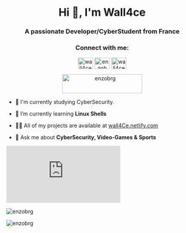 <!---
enzobrg/enzobrg is a ✨ special ✨ repository because its `README.md` (this file) appears on your GitHub profile.
You can click the Preview link to take a look at your changes.
--->
<h1 align="center">Hi 👋, I'm Wall4ce</h1>
<h3 align="center">A passionate Developer/CyberStudent from France</h3>
<h3 align="center">Connect with me:</h3>
<p align="center">
<a href="https://twitter.com/wall4ce" target="blank"><img align="center" src="https://raw.githubusercontent.com/rahuldkjain/github-profile-readme-generator/master/src/images/icons/Social/twitter.svg" alt="wall4ce" height="30" width="40" /></a>
<a href="https://linkedin.com/in/enzob" target="blank"><img align="center" src="https://raw.githubusercontent.com/rahuldkjain/github-profile-readme-generator/master/src/images/icons/Social/linked-in-alt.svg" alt="enzob" height="30" width="40" /></a>
<a href="https://www.leetcode.com/wall4ce" target="blank"><img align="center" src="https://raw.githubusercontent.com/rahuldkjain/github-profile-readme-generator/master/src/images/icons/Social/leet-code.svg" alt="wall4ce" height="30" width="40" /></a>
</p>

<p align="center"><a href="https://www.buymeacoffee.com/enzobrg"> <img align="center" src="https://cdn.buymeacoffee.com/buttons/v2/default-yellow.png" height="50" width="210" alt="enzobrg" /></a></p>

- 💼 I'm currently studying CyberSecurity.
  
- 🌱 I’m currently learning **Linux Shells**

- 👨‍💻 All of my projects are available at [wall4Ce.netlify.com](wall4ce.netlify.com)

- 💬 Ask me about **CyberSecurity, Video-Games & Sports**

<p><iframe src="https://tryhackme.com/api/v2/badges/public-profile?userPublicId=1049624" style='border:none;'></iframe></p>

<p><img align="center" src="https://github-readme-stats.vercel.app/api/top-langs?username=enzobrg&show_icons=true&locale=en&layout=compact" alt="enzobrg" /></p>

<p><img align="center" src="https://github-readme-streak-stats.herokuapp.com/?user=enzobrg&" alt="enzobrg" /></p>

